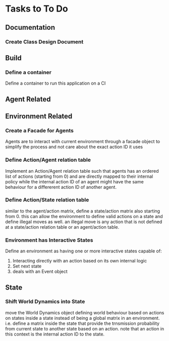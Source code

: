 # Tasks to To Do
## Documentation
### Create Class Design Document 
## Build 
### Define a container
Define a container to run this application on a CI

## Agent Related 
## Environment Related
### Create a Facade for Agents
Agents are to interact with current environment through a facade object to simplify the process and not care about the exact action ID it uses 

### Define Action/Agent relation table
Implement an Action/Agent relation table such that agents has an ordered list of actions (starting from 0) and are directly mapped to their internal policy
while the internal action ID of an agent might have the same behaviour for a differerent action ID of another agent. 

### Define Action/State relation table 
similar to the agent/action matrix, define a state/action matrix also starting from 0.
this can allow the environment to define valid actions on a state and define illegal moves as well. 
an illegal move is any action that is not defined at a state/action relation table or an agent/action table. 

### Environment has Interactive States
Define an environment as having one or more interactive states capable of:
1. Interacting directly with an action based on its own internal logic
1. Set next state 
1. deals with an Event object 

## State 
### Shift World Dynamics into State
move the World Dynamics object defining world behaviour based on actions on states inside a state instead of being a global matrix in an environment.
i.e. define a matrix inside the state that provide the trnsmission probability from current state to another state based on an action.
note that an action in this context is the internal action ID to the state. 
